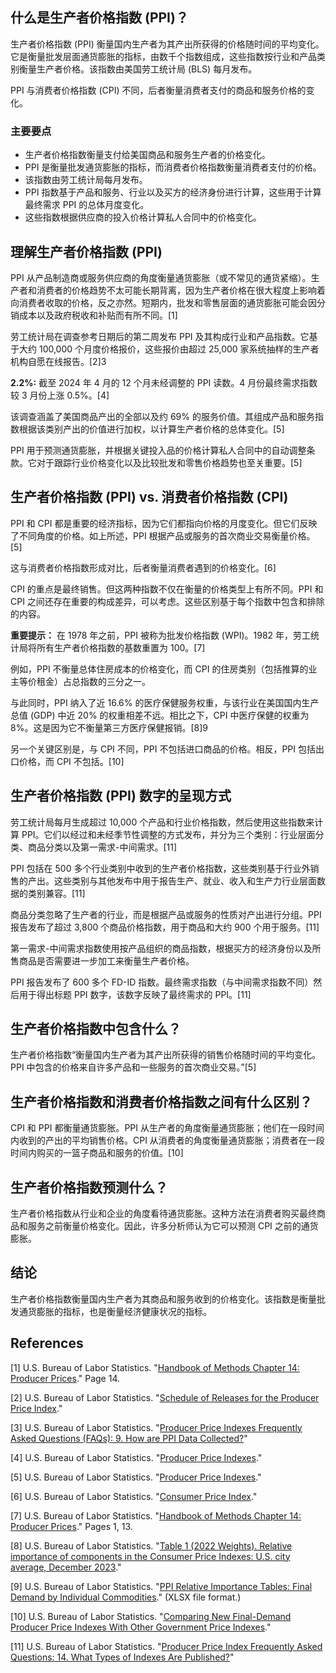 ## 什么是生产者价格指数 (PPI)？

生产者价格指数 (PPI) 衡量国内生产者为其产出所获得的价格随时间的平均变化。它是衡量批发层面通货膨胀的指标，由数千个指数组成，这些指数按行业和产品类别衡量生产者价格。该指数由美国劳工统计局 (BLS) 每月发布。

PPI 与消费者价格指数 (CPI) 不同，后者衡量消费者支付的商品和服务价格的变化。

### 主要要点

- 生产者价格指数衡量支付给美国商品和服务生产者的价格变化。
- PPI 是衡量批发通货膨胀的指标，而消费者价格指数衡量消费者支付的价格。
- 该指数由劳工统计局每月发布。
- PPI 指数基于产品和服务、行业以及买方的经济身份进行计算，这些用于计算最终需求 PPI 的总体月度变化。
- 这些指数根据供应商的投入价格计算私人合同中的价格变化。

## 理解生产者价格指数 (PPI)

PPI 从产品制造商或服务供应商的角度衡量通货膨胀（或不常见的通货紧缩）。生产者和消费者的价格趋势不太可能长期背离，因为生产者价格在很大程度上影响着向消费者收取的价格，反之亦然。短期内，批发和零售层面的通货膨胀可能会因分销成本以及政府税收和补贴而有所不同。[1]

劳工统计局在调查参考日期后的第二周发布 PPI 及其构成行业和产品指数。它基于大约 100,000 个月度价格报价，这些报价由超过 25,000 家系统抽样的生产者机构自愿在线报告。[2]3

**2.2%:** 截至 2024 年 4 月的 12 个月未经调整的 PPI 读数。4 月份最终需求指数较 3 月份上涨 0.5%。[4]

该调查涵盖了美国商品产出的全部以及约 69% 的服务价值。其组成产品和服务指数根据该类别产出的价值进行加权，以计算生产者价格的总体变化。[5]

PPI 用于预测通货膨胀，并根据关键投入品的价格计算私人合同中的自动调整条款。它对于跟踪行业价格变化以及比较批发和零售价格趋势也至关重要。[5]

## 生产者价格指数 (PPI) vs. 消费者价格指数 (CPI)

PPI 和 CPI 都是重要的经济指标，因为它们都指向价格的月度变化。但它们反映了不同角度的价格。如上所述，PPI 根据产品或服务的首次商业交易衡量价格。[5]

这与消费者价格指数形成对比，后者衡量消费者遇到的价格变化。[6]

CPI 的重点是最终销售。但这两种指数不仅在衡量的价格类型上有所不同。PPI 和 CPI 之间还存在重要的构成差异，可以考虑。这些区别基于每个指数中包含和排除的内容。

**重要提示：** 在 1978 年之前，PPI 被称为批发价格指数 (WPI)。1982 年，劳工统计局将所有生产者价格指数的基数重置为 100。[7]

例如，PPI 不衡量总体住房成本的价格变化，而 CPI 的住房类别（包括推算的业主等价租金）占总指数的三分之一。

与此同时，PPI 纳入了近 16.6% 的医疗保健服务权重，与该行业在美国国内生产总值 (GDP) 中近 20% 的权重相差不远。相比之下，CPI 中医疗保健的权重为 8%。这是因为它不衡量第三方医疗保健报销。[8]9

另一个关键区别是，与 CPI 不同，PPI 不包括进口商品的价格。相反，PPI 包括出口价格，而 CPI 不包括。[10]

## 生产者价格指数 (PPI) 数字的呈现方式

劳工统计局每月生成超过 10,000 个产品和行业价格指数，然后使用这些指数来计算 PPI。它们以经过和未经季节性调整的方式发布，并分为三个类别：行业层面分类、商品分类以及第一需求-中间需求。[11]

PPI 包括在 500 多个行业类别中收到的生产者价格指数，这些类别基于行业外销售的产出。这些类别与其他发布中用于报告生产、就业、收入和生产力行业层面数据的类别兼容。[11]

商品分类忽略了生产者的行业，而是根据产品或服务的性质对产出进行分组。PPI 报告发布了超过 3,800 个商品价格指数，用于商品和大约 900 个用于服务。[11]

第一需求-中间需求指数使用按产品组织的商品指数，根据买方的经济身份以及所售商品是否需要进一步加工来衡量生产者价格。

PPI 报告发布了 600 多个 FD-ID 指数。最终需求指数（与中间需求指数不同）然后用于得出标题 PPI 数字，该数字反映了最终需求的 PPI。[11]

## 生产者价格指数中包含什么？

生产者价格指数“衡量国内生产者为其产出所获得的销售价格随时间的平均变化。PPI 中包含的价格来自许多产品和一些服务的首次商业交易。”[5]

## 生产者价格指数和消费者价格指数之间有什么区别？

CPI 和 PPI 都衡量通货膨胀。PPI 从生产者的角度衡量通货膨胀；他们在一段时间内收到的产出的平均销售价格。CPI 从消费者的角度衡量通货膨胀；消费者在一段时间内购买的一篮子商品和服务的价值。[10]

## 生产者价格指数预测什么？

生产者价格指数从行业和企业的角度看待通货膨胀。这种方法在消费者购买最终商品和服务之前衡量价格变化。因此，许多分析师认为它可以预测 CPI 之前的通货膨胀。

## 结论

生产者价格指数衡量国内生产者为其商品和服务收到的价格变化。该指数是衡量批发通货膨胀的指标，也是衡量经济健康状况的指标。

## References

[1] U.S. Bureau of Labor Statistics. "[Handbook of Methods Chapter 14: Producer Prices](https://www.bls.gov/opub/hom/pdf/ppi-20111028.pdf)." Page 14.

[2] U.S. Bureau of Labor Statistics. "[Schedule of Releases for the Producer Price Index](https://www.bls.gov/schedule/news_release/ppi.htm)."

[3] U.S. Bureau of Labor Statistics. "[Producer Price Indexes Frequently Asked Questions (FAQs): 9. How are PPI Data Collected?](https://www.bls.gov/ppi/faqs/questions-and-answers.htm#9)"

[4] U.S. Bureau of Labor Statistics. "[Producer Price Indexes](https://www.bls.gov/news.release/ppi.nr0.htm)."

[5] U.S. Bureau of Labor Statistics. "[Producer Price Indexes](https://www.bls.gov/ppi/overview.htm)."

[6] U.S. Bureau of Labor Statistics. "[Consumer Price Index](https://www.bls.gov/cpi/overview.htm)."

[7] U.S. Bureau of Labor Statistics. "[Handbook of Methods Chapter 14: Producer Prices](https://www.bls.gov/opub/hom/pdf/ppi-20111028.pdf)." Pages 1, 13.

[8] U.S. Bureau of Labor Statistics. "[Table 1 (2022 Weights). Relative importance of components in the Consumer Price Indexes: U.S. city average, December 2023](https://www.bls.gov/cpi/tables/relative-importance/2023.htm)."

[9] U.S. Bureau of Labor Statistics. "[PPI Relative Importance Tables: Final Demand by Individual Commodities](https://www.bls.gov/ppi/tables/final-demand-relative-importance-of-commodities-2022.xlsx)." (XLSX file format.)

[10] U.S. Bureau of Labor Statistics. "[Comparing New Final-Demand Producer Price Indexes With Other Government Price Indexes](https://www.bls.gov/opub/mlr/2014/article/comparing-new-final-demand-producer-price-indexes-with-other-government-price-indexes.htm)."

[11] U.S. Bureau of Labor Statistics. "[Producer Price Index Frequently Asked Questions: 14. What Types of Indexes Are Published?](https://www.bls.gov/ppi/ppifaq.htm#14)"
